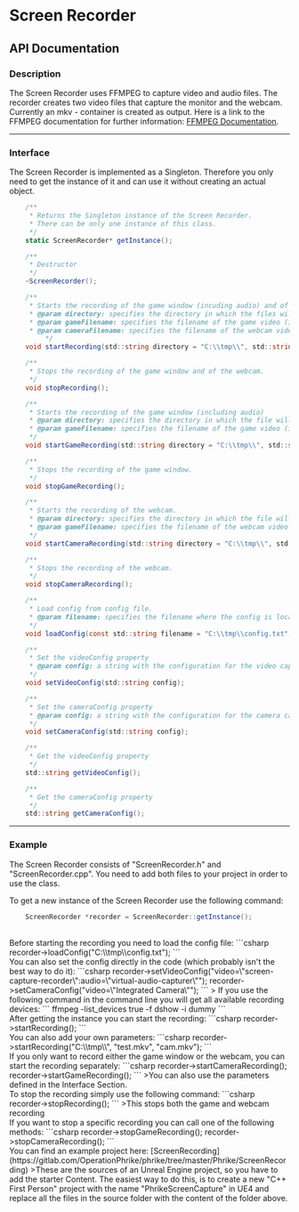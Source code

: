 # Screen Recorder

## API Documentation

### Description
The Screen Recorder uses FFMPEG to capture video and audio files. The recorder creates two video files that capture the monitor and the webcam. Currently an mkv - container is created as output. Here is a link to the FFMPEG documentation for further information: [FFMPEG Documentation](https://trac.ffmpeg.org/wiki/Capture/Desktop).
***
### Interface
The Screen Recorder is implemented as a Singleton. Therefore you only need to get the instance of it and can use it without creating an actual object.

```csharp
	/**
	 * Returns the Singleton instance of the Screen Recorder.
	 * There can be only one instance of this class.
	 */
	static ScreenRecorder* getInstance();

	/**
	 * Destructor
	 */
	~ScreenRecorder();

	/**
	 * Starts the recording of the game window (incuding audio) and of the webcam.
	 * @param directory: specifies the directory in which the files will be stored
	 * @param gameFilename: specifies the filename of the game video (inlcuding extension)
	 * @param cameraFilename: specifies the filename of the webcam video (including extension)
         */
	void startRecording(std::string directory = "C:\\tmp\\", std::string gameFilename = "game.mkv", std::string cameraFilename = "camera.mkv");

	/**
	 * Stops the recording of the game window and of the webcam.
	 */
	void stopRecording();

	/**
	 * Starts the recording of the game window (including audio)
	 * @param directory: specifies the directory in which the file will be stored
	 * @param gameFilename: specifies the filename of the game video (inlcuding extension)
	 */
	void startGameRecording(std::string directory = "C:\\tmp\\", std::string filename = "game.mkv");

	/**
	 * Stops the recording of the game window.
	 */
	void stopGameRecording();

	/**
	 * Starts the recording of the webcam.
	 * @param directory: specifies the directory in which the file will be stored
	 * @param gameFilename: specifies the filename of the webcam video (inlcuding extension)
	 */
	void startCameraRecording(std::string directory = "C:\\tmp\\", std::string filename = "camera.mkv");

	/**
	 * Stops the recording of the webcam.
	 */
	void stopCameraRecording();

	/**
	 * Load config from config file.
	 * @param filename: specifies the filename where the config is located
	 */
	void loadConfig(const std::string filename = "C:\\tmp\\config.txt");

	/**
	 * Set the videoConfig property
	 * @param config: a string with the configuration for the video capturing
	 */
	void setVideoConfig(std::string config);

	/**
	 * Set the cameraConfig property
	 * @param config: a string with the configuration for the camera capturing
	 */
	void setCameraConfig(std::string config);

	/**
	 * Get the videoConfig property
	 */
	std::string getVideoConfig();

	/**
	 * Get the cameraConfig property
	 */
	std::string getCameraConfig();
``` 
***
### Example
The Screen Recorder consists of "ScreenRecorder.h" and "ScreenRecorder.cpp". You need to add both files to your project in order to use the class.

To get a new instance of the Screen Recorder use the following command:
```csharp
	ScreenRecorder *recorder = ScreenRecorder::getInstance();
``` 
<br>
Before starting the recording you need to load the config file:
```csharp
	recorder->loadConfig("C:\\tmp\\config.txt");
```
<br>
You can also set the config directly in the code (which probably isn't the best way to do it):
```csharp
	recorder->setVideoConfig("video=\"screen-capture-recorder\":audio=\"virtual-audio-capturer\"");
	recorder->setCameraConfig("video=\"Integrated Camera\"");
```
> If you use the following command in the command line you will get all available recording devices: ``` ffmpeg -list_devices true -f dshow -i dummy ```

<br>
After getting the instance you can start the recording:
```csharp
	recorder->startRecording();
```
<br>
You can also add your own parameters:
```csharp
	recorder->startRecording("C:\\tmp\\", "test.mkv", "cam.mkv");
```

<br>
If you only want to record either the game window or the webcam, you can start the recording separately:
```csharp
	recorder->startCameraRecording();
	recorder->startGameRecording();
```
>You can also use the parameters defined in the Interface Section.

<br>
To stop the recording simply use the following command:
```csharp
	recorder->stopRecording();
```
>This stops both the game and webcam recording

<br>
If you want to stop a specific recording you can call one of the following methods:
```csharp
	recorder->stopGameRecording();
	recorder->stopCameraRecording();
```
<br>
You can find an example project here: [ScreenRecording](https://gitlab.com/OperationPhrike/phrike/tree/master/Phrike/ScreenRecording)
>These are the sources of an Unreal Engine project, so you have to add the starter Content. The easiest way to do this, is to create a new "C++ First Person" project with the name "PhrikeScreenCapture" in UE4 and replace all the files in the source folder with the content of the folder above.